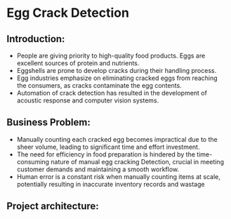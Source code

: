 # Egg Crack Detection

## Introduction:
* People are giving priority to high-quality food products. Eggs are excellent sources of protein and nutrients.
* Eggshells are prone to develop cracks during their handling process.
* Egg industries emphasize on eliminating cracked eggs from reaching the consumers, as cracks contaminate the egg contents.
* Automation of crack detection has resulted in the development of acoustic response and computer vision systems.

## Business Problem:
* Manually counting each cracked egg becomes impractical due to the sheer volume, leading to significant time and effort investment. 
* The need for efficiency in food preparation is hindered by the time-consuming nature of manual egg cracking Detection, crucial in meeting customer demands and maintaining a smooth workflow. 
* Human error is a constant risk when manually counting items at scale, potentially resulting in inaccurate inventory records and wastage

## Project architecture:
